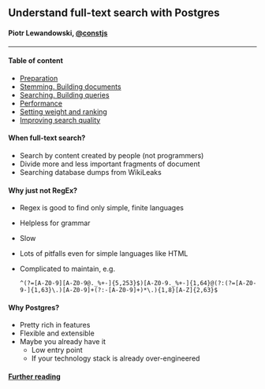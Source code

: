 
## Understand full-text search with Postgres

#### Piotr Lewandowski, [@constjs](http://twitter.com/constjs)

----

#### Table of content

* [Preparation](./resources/00_prepare.sql)
* [Stemming. Building documents](./resources/01_stemmer.sql)
* [Searching. Building queries](./resources/02_queries.sql)
* [Performance](./resources/03_perfo.sql)
* [Setting weight and ranking](./resources/04_rank.sql)
* [Improving search quality](./resources/05_search_quality.sql)

#### When full-text search? 

* Search by content created by people (not programmers)
* Divide more and less important fragments of document
* Searching database dumps from WikiLeaks


#### Why just not RegEx?

* Regex is good to find only simple, finite languages
* Helpless for grammar
* Slow 
* Lots of pitfalls even for simple languages like HTML
* Complicated to maintain, e.g.

    ```
    ^(?=[A-Z0-9][A-Z0-9@._%+-]{5,253}$)[A-Z0-9._%+-]{1,64}@(?:(?=[A-Z0-9-]{1,63}\.)[A-Z0-9]+(?:-[A-Z0-9]+)*\.){1,8}[A-Z]{2,63}$
    ```


#### Why Postgres?

* Pretty rich in features
* Flexible and extensible
* Maybe you already have it
    * Low entry point
    * If your technology stack is already over-engineered


#### [Further reading](./FURTHER_READING.md)